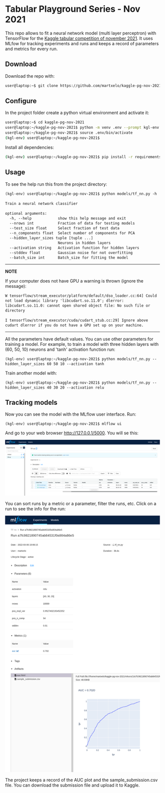 # Tabular Playground Series - Nov 2021

This repo allows to fit a neural network model (multi layer perceptron) with TensorFlow for the [Kaggle tabular competition of november 2021](https://www.kaggle.com/c/tabular-playground-series-nov-2021/). It uses MLfow for tracking experiments and runs and keeps a record of parameters and metrics for every run.

## Download

Download the repo with:
```bash
user@laptop:~$ git clone https://github.com/martxelo/kaggle-pg-nov-2021.git
```

## Configure

In the project folder create a python virtual environment and activate it:

```bash
user@laptop:~$ cd kaggle-pg-nov-2021
user@laptop:~/kaggle-pg-nov-2021$ python -m venv .env --prompt kgl-env
user@laptop:~/kaggle-pg-nov-2021$ source .env/bin/activate
(kgl-env) user@laptop:~/kaggle-pg-nov-2021$
```

Install all dependencies:

```bash
(kgl-env) user@laptop:~/kaggle-pg-nov-2021$ pip install -r requirements.txt
```

## Usage

To see the help run this from the project directory:

```
(kgl-env) user@laptop:~/kaggle-pg-nov-2021$ python models/tf_nn.py -h

Train a neural network classifier

optional arguments:
  -h, --help            show this help message and exit
  --nrows int           Fraction of data for testing models
  --test_size float     Select fraction of test data
  --n_components float  Select number of components for PCA
  --hidden_layer_sizes tuple [tuple ...]
                        Neurons in hidden layers
  --activation string   Activation function for hidden layers
  --stddev float        Gaussian noise for not overfitting
  --batch_size int      Batch_size for fitting the model
```

---
**NOTE**

If your computer does not have GPU a warning is thrown (ignore the message):

```
W tensorflow/stream_executor/platform/default/dso_loader.cc:64] Could not load dynamic library 'libcudart.so.11.0'; dlerror: libcudart.so.11.0: cannot open shared object file: No such file or directory

I tensorflow/stream_executor/cuda/cudart_stub.cc:29] Ignore above cudart dlerror if you do not have a GPU set up on your machine.
```
---

All the parameters have default values. You can use other parameters for training a model. For example, to train a model with three hidden layers with (60, 50, 10) neurons and 'tanh' activation function run:

```
(kgl-env) user@laptop:~/kaggle-pg-nov-2021$ python models/tf_nn.py --hidden_layer_sizes 60 50 10 --activation tanh
```

Train another model with:

```
(kgl-env) user@laptop:~/kaggle-pg-nov-2021$ python models/tf_nn.py --hidden_layer_sizes 40 30 20 --activation relu
```

## Tracking models

Now you can see the model with the MLflow user interface. Run:

```
(kgl-env) user@laptop:~/kaggle-pg-nov-2021$ mlflow ui
```

And go to your web browser http://127.0.0.1/5000. You will se this:

![Main page of MLflow](/images/main.png)

You can sort runs by a metric or a parameter, filter the runs, etc. Click on a run to see the info for the run:

![Run 01](/images/run01.png)

The project keeps a record of the AUC plot and the sample_submission.csv file. You can download the submission file and upload it to Kaggle.
